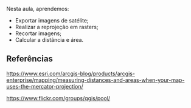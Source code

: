Nesta aula, aprendemos:

- Exportar imagens de satélite;
- Realizar a reprojeção em rasters;
- Recortar imagens;
- Calcular a distância e área.

## Referências

https://www.esri.com/arcgis-blog/products/arcgis-enterprise/mapping/measuring-distances-and-areas-when-your-map-uses-the-mercator-projection/

https://www.flickr.com/groups/qgis/pool/
